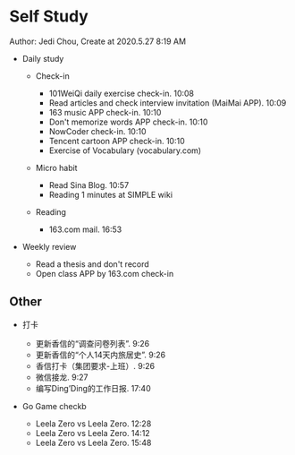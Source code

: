 # Self Study

Author: Jedi Chou, Create at 2020.5.27 8:19 AM

* Daily study

  * Check-in
    * 101WeiQi daily exercise check-in. 10:08
    * Read articles and check interview invitation (MaiMai APP). 10:09
    * 163 music APP check-in. 10:10
    * Don't memorize words APP check-in. 10:10
    * NowCoder check-in. 10:10
    * Tencent cartoon APP check-in. 10:10
    * Exercise of Vocabulary (vocabulary.com)

  * Micro habit
    * Read Sina Blog. 10:57
    * Reading 1 minutes at SIMPLE wiki

  * Reading
    * 163.com mail. 16:53

* Weekly review
  * Read a thesis and don't record
  * Open class APP by 163.com check-in

## Other

* 打卡
  * 更新香信的“调查问卷列表”. 9:26
  * 更新香信的“个人14天内旅居史”. 9:26
  * 香信打卡（集团要求-上班）. 9:26
  * 微信接龙. 9:27
  * 编写Ding’Ding的工作日报. 17:40

* Go Game checkb
  * Leela Zero vs Leela Zero. 12:28
  * Leela Zero vs Leela Zero. 14:12
  * Leela Zero vs Leela Zero. 15:48
